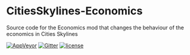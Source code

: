 # CitiesSkylines-Economics
Source code for the Economics mod that changes the behaviour of the economics in Cities Skylines

[![AppVeyor](https://ci.appveyor.com/api/projects/status/0m7m910qsa49ghf4?svg=true)](https://ci.appveyor.com/project/asser-dk/citiesskylines-economics)
 [![Gitter](https://img.shields.io/gitter/room/nwjs/nw.js.svg?maxAge=2592000)](https://gitter.im/SexyFishHorse/gitter)
[![license](https://img.shields.io/github/license/mashape/apistatus.svg?maxAge=2592000)](https://sexyfishhorse.mit-license.org/)
